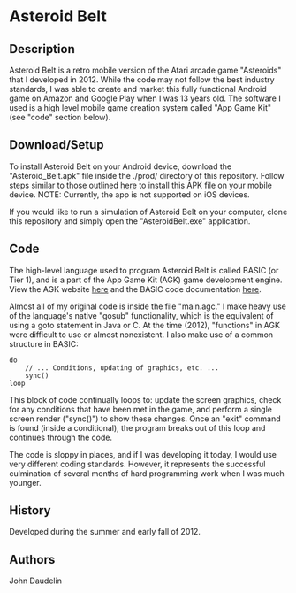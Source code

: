 # Asteroid Belt

## Description

Asteroid Belt is a retro mobile version of the Atari arcade game "Asteroids" that I developed in 2012. While the code may not follow the best industry standards, I was able to create and market this fully functional Android game on Amazon and Google Play when I was 13 years old. The software I used is a high level mobile game creation system called "App Game Kit" (see "code" section below).

## Download/Setup

To install Asteroid Belt on your Android device, download the "Asteroid_Belt.apk" file inside the ./prod/ directory of this repository. Follow steps similar to those outlined [here](https://www.cnet.com/how-to/how-to-install-apps-outside-of-google-play/) to install this APK file on your mobile device. NOTE: Currently, the app is not supported on iOS devices.

If you would like to run a simulation of Asteroid Belt on your computer, clone this repository and simply open the "AsteroidBelt.exe" application.

## Code

The high-level language used to program Asteroid Belt is called BASIC (or Tier 1), and is a part of the App Game Kit (AGK) game development engine. View the AGK website [here](https://www.appgamekit.com/) and the BASIC code documentation [here](https://www.appgamekit.com/documentation/home.html).

Almost all of my original code is inside the file "main.agc." I make heavy use of the language's native "gosub" functionality, which is the equivalent of using a goto statement in Java or C. At the time (2012), "functions" in AGK were difficult to use or almost nonexistent. I also make use of a common structure in BASIC:

```
do
    // ... Conditions, updating of graphics, etc. ...
    sync()
loop
```

This block of code continually loops to: update the screen graphics, check for any conditions that have been met in the game, and perform a single screen render ("sync()") to show these changes. Once an "exit" command is found (inside a conditional), the program breaks out of this loop and continues through the code.

The code is sloppy in places, and if I was developing it today, I would use very different coding standards. However, it represents the successful culmination of several months of hard programming work when I was much younger.

## History

Developed during the summer and early fall of 2012.

## Authors

John Daudelin
